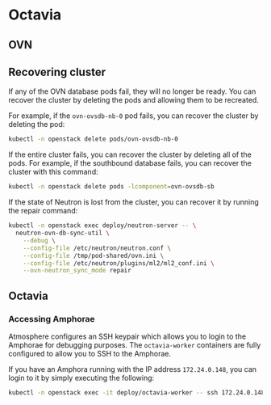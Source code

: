 # Octavia

## OVN

## Recovering cluster

If any of the OVN database pods fail, they will no longer be ready.  You can
recover the cluster by deleting the pods and allowing them to be recreated.

For example, if the `ovn-ovsdb-nb-0` pod fails, you can recover the cluster by
deleting the pod:

```bash
kubectl -n openstack delete pods/ovn-ovsdb-nb-0
```

If the entire cluster fails, you can recover the cluster by deleting all of the
pods.  For example, if the southbound database fails, you can recover the
cluster with this command:

```bash
kubectl -n openstack delete pods -lcomponent=ovn-ovsdb-sb
```

If the state of Neutron is lost from the cluster, you can recover it by running
the repair command:

```bash
kubectl -n openstack exec deploy/neutron-server -- \
  neutron-ovn-db-sync-util \
    --debug \
    --config-file /etc/neutron/neutron.conf \
    --config-file /tmp/pod-shared/ovn.ini \
    --config-file /etc/neutron/plugins/ml2/ml2_conf.ini \
    --ovn-neutron_sync_mode repair
```

## Octavia

### Accessing Amphorae

Atmosphere configures an SSH keypair which allows you to login to the Amphorae
for debugging purposes.  The `octavia-worker` containers are fully configured
to allow you to SSH to the Amphorae.

If you have an Amphora running with the IP address `172.24.0.148`, you can login
to it by simply executing the following:

```bash
kubectl -n openstack exec -it deploy/octavia-worker -- ssh 172.24.0.148
```
